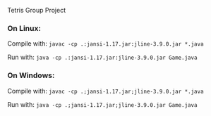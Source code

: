 Tetris Group Project
### On Linux:
  Compile with: `javac -cp .:jansi-1.17.jar:jline-3.9.0.jar *.java`
  
  Run with: `java -cp .:jansi-1.17.jar:jline-3.9.0.jar Game.java`
### On Windows:
  Compile with: `javac -cp .;jansi-1.17.jar;jline-3.9.0.jar *.java`
  
  Run with: `java -cp .;jansi-1.17.jar;jline-3.9.0.jar Game.java`
